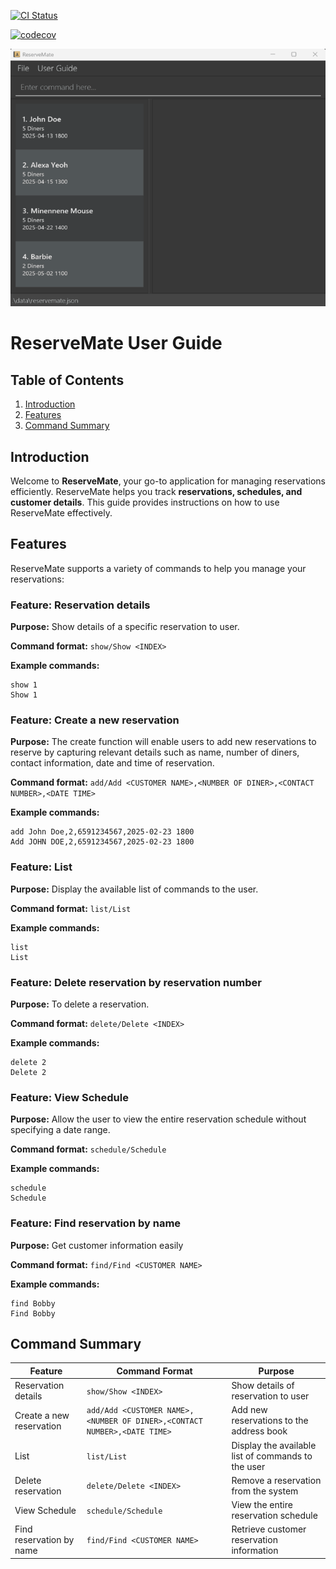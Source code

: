 [![CI Status](https://github.com/se-edu/addressbook-level3/workflows/Java%20CI/badge.svg)](https://github.com/se-edu/addressbook-level3/actions)

[![codecov](https://codecov.io/gh/AY2425S2-CS2103-F08-1/tp/graph/badge.svg?token=8D3EDHO8BA)](https://codecov.io/gh/AY2425S2-CS2103-F08-1/tp)

![Ui](docs/images/Ui.png)

# ReserveMate User Guide

## Table of Contents
1. [Introduction](#introduction)
2. [Features](#features)
3. [Command Summary](#command-summary)

## Introduction
Welcome to **ReserveMate**, your go-to application for managing reservations efficiently. ReserveMate helps you track **reservations, schedules, and customer details**. This guide provides instructions on how to use ReserveMate effectively.

## Features
ReserveMate supports a variety of commands to help you manage your reservations:

### Feature: Reservation details
**Purpose:** Show details of a specific reservation to user.

**Command format:** `show/Show <INDEX>`

**Example commands:**
```
show 1
Show 1
```

### Feature: Create a new reservation
**Purpose:** The create function will enable users to add new reservations to reserve by capturing relevant details such as name, number of diners, contact information, date and time of reservation.

**Command format:** `add/Add <CUSTOMER NAME>,<NUMBER OF DINER>,<CONTACT NUMBER>,<DATE TIME>`

**Example commands:**
```
add John Doe,2,6591234567,2025-02-23 1800
Add JOHN DOE,2,6591234567,2025-02-23 1800
```

### Feature: List
**Purpose:** Display the available list of commands to the user.

**Command format:** `list/List`

**Example commands:**
```
list
List
```

### Feature: Delete reservation by reservation number
**Purpose:** To delete a reservation.  

**Command format:** `delete/Delete <INDEX>`

**Example commands:**
```
delete 2
Delete 2
```

### Feature: View Schedule
**Purpose:** Allow the user to view the entire reservation schedule without specifying a date range.

**Command format:** `schedule/Schedule`

**Example commands:**
```
schedule
Schedule
```

### Feature: Find reservation by name
**Purpose:** Get customer information easily

**Command format:** `find/Find <CUSTOMER NAME>`

**Example commands:**
```
find Bobby
Find Bobby
```

## Command Summary
| Feature | Command Format | Purpose |
|---------|---------------|---------|
| Reservation details | `show/Show <INDEX>` | Show details of reservation to user |
| Create a new reservation | `add/Add <CUSTOMER NAME>,<NUMBER OF DINER>,<CONTACT NUMBER>,<DATE TIME>` | Add new reservations to the address book |
| List | `list/List` | Display the available list of commands to the user |
| Delete reservation | `delete/Delete <INDEX>` | Remove a reservation from the system |
| View Schedule | `schedule/Schedule` | View the entire reservation schedule |
| Find reservation by name | `find/Find <CUSTOMER NAME>` | Retrieve customer reservation information |



